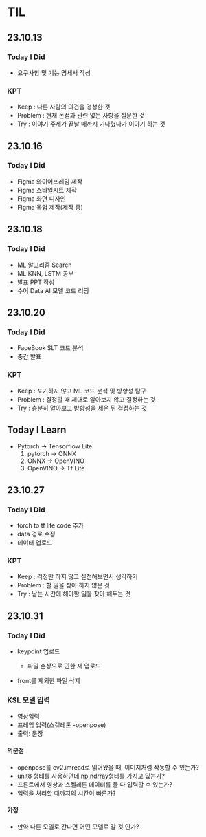 # TIL

## 23.10.13

### Today I Did

- 요구사항 및 기능 명세서 작성

### KPT

- Keep : 다른 사람의 의견을 경청한 것
- Problem : 현재 논점과 관련 없는 사항을 질문한 것
- Try : 이야기 주제가 끝날 때까지 기다렸다가 이야기 하는 것

## 23.10.16

### Today I Did

- Figma 와이어프레임 제작
- Figma 스타일시트 제작
- Figma 화면 디자인
- Figma 목업 제작(제작 중)

## 23.10.18

### Today I Did

- ML 알고리즘 Search
- ML KNN, LSTM 공부
- 발표 PPT 작성
- 수어 Data AI 모델 코드 리딩

## 23.10.20

### Today I Did

- FaceBook SLT 코드 분석
- 중간 발표

### KPT

- Keep : 포기하지 않고 ML 코드 분석 및 방향성 탐구
- Problem : 결정할 때 제대로 알아보지 않고 결정하는 것
- Try : 충분히 알아보고 방향성을 세운 뒤 결정하는 것

## Today I Learn

- Pytorch -> Tensorflow Lite
  1. pytorch -> ONNX
  2. ONNX -> OpenVINO
  3. OpenVINO -> Tf Lite

## 23.10.27

### Today I Did

- torch to tf lite code 추가
- data 경로 수정
- 데이터 업로드

### KPT

- Keep : 걱정만 하지 않고 실천해보면서 생각하기
- Problem : 할 일을 찾아 하지 않은 것
- Try : 남는 시간에 해야할 일을 찾아 해두는 것

## 23.10.31

### Today I Did

- keypoint 업로드

  - 파일 손상으로 인한 재 업로드

- front를 제외한 파일 삭제

### KSL 모델 입력

- 영상입력
- 프레임 입력(스켈레톤 -openpose)
- 출력: 문장

#### 의문점

- openpose를 cv2.imread로 읽어왔을 때, 이미지처럼 작동할 수 있는가?
- unit8 형태를 사용하던데 np.ndrray형태를 가지고 있는가?
- 프론트에서 영상과 스켈레톤 데이터를 둘 다 입력할 수 있는가?
- 입력을 처리할 때까지의 시간이 빠른가?

#### 가정

- 만약 다른 모델로 간다면 어떤 모델로 갈 것 인가?
